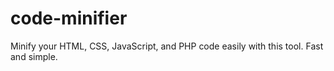 # code-minifier
Minify your HTML, CSS, JavaScript, and PHP code easily with this tool. Fast and simple.
